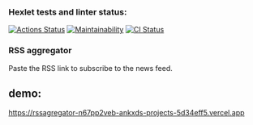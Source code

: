 ### Hexlet tests and linter status:

[![Actions Status](https://github.com/cloudfiy/frontend-project-11/actions/workflows/hexlet-check.yml/badge.svg)](https://github.com/cloudfiy/frontend-project-11/actions)
[![Maintainability](https://api.codeclimate.com/v1/badges/1996ab5ef2b80a1e27d2/maintainability)](https://codeclimate.com/github/cloudfiy/frontend-project-11/maintainability)
[![CI Status](https://github.com/cloudfiy/frontend-project-46/actions/workflows/ci.yml/badge.svg)](https://github.com/cloudfiy/frontend-project-11/actions)

### RSS aggregator

Paste the RSS link to subscribe to the news feed.

## demo:
https://rssagregator-n67pp2veb-ankxds-projects-5d34eff5.vercel.app
